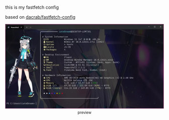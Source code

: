 this is my fastfetch config

based on [dacrab/fastfetch-config](https://github.com/dacrab/fastfetch-config)

<div align="center">

![preview](docs/preview.webp)
<small>preview</small>

</div>